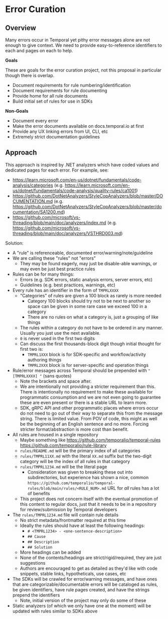 # Error Curation

## Overview

Many errors occur in Temporal yet pithy error messages alone are not enough to give context. We need to provide
easy-to-reference identifiers to each and pages on each to help.

**Goals**

These are goals for the error curation project, not this proposal in particular though there is overlap.

* Document requirements for rule numbering/identification
* Document requirements for rule documenting
* Provide home for all rule documents
* Build initial set of rules for use in SDKs

**Non-Goals**

* Document every error
* Make the error documents available on docs.temporal.io at first
* Provide any UX linking errors from UI, CLI, etc
* Extremely strict documentation guidelines

## Approach

This approach is inspired by .NET analyzers which have coded values and dedicated pages for each error. For example,
see:

* https://learn.microsoft.com/en-us/dotnet/fundamentals/code-analysis/categories (e.g.
  https://learn.microsoft.com/en-us/dotnet/fundamentals/code-analysis/quality-rules/ca1001)
* https://github.com/DotNetAnalyzers/StyleCopAnalyzers/blob/master/DOCUMENTATION.md (e.g.
  https://github.com/DotNetAnalyzers/StyleCopAnalyzers/blob/master/documentation/SA1200.md)
* https://github.com/microsoft/vs-threading/blob/main/doc/analyzers/index.md (e.g.
  https://github.com/microsoft/vs-threading/blob/main/doc/analyzers/VSTHRD003.md)

Solution:

* A "rule" is referenceable, documented error/warning/note/guideline
* We are calling these "rules" not "errors"
  * They may be found eagerly, may just be disable-able warnings, or may even be just best practice rules
* Rules can be for many things:
  * Errors (e.g. SDK errors, static analysis errors, server errors, etc)
  * Guidelines (e.g. best practices, warnings, etc)
* Every rule has an identifier in the form of `TMPRLXXXX`
  * "Categories" of rules are given a 100 block as rarely is more needed
    * Category 100 blocks should try not to be next to another so space can be given in some rare case we exceed 100 in
      a category
    * There are no rules on what a category is, just a grouping of like things
  * The rules within a category do not have to be ordered in any manner. Usually you just use the next available.
  * `0` is never used in the first two digits
  * Can discuss the first thousands-block digit though initial thought for first two is:
    * `TMPRL1XXX` block is for SDK-specific and workflow/activity authoring things
    * `TMPRL2XXX` block is for server-specific and operation things
* Rule/error messages across Temporal should be prepended with `"[TMPRLXXXX] "` (sans quotes)
  * Note the brackets and space after.
  * We are intentionally not providing a stricter requirement than this. There is intentionally no requirement to make
    these available for programmatic consumption and we are not even going to guarantee these are even present or there
    is a stable URL to learn more.
  * SDK, gRPC API and other programmatic places where errors occur do not need to go out of their way to separate this
    from the message string. There is limited value. From POV of code, this might as well be the beginning of an English
    sentence and no more. Forcing stricter format/abstraction is more cost than benefit.
* All rules are housed in a single repository
  * Maybe something like https://github.com/temporalio/temporal-rules https://github.com/temporalio/rule-library
  * `rules/README.md` will be the primary index of all categories
  * `rules/TMPRL11XX.md` with the literal `XX.md` suffix but the two-digit category will be the index of all rules in
    that category
  * `rules/TMPRL1234.md` will be the literal page
    * Consideration was given to breaking these out into subdirectories, but experience has shown a nice, common
      `https://github.com/temporalio/temporal-rules/blob/main/rules/<RULE_NUM>.md` URL for _all_ rules has a lot of
      benefits
  * This project does not concern itself with the eventual promotion of this content to regular docs, just that it needs
    to be in a repository for review/submission by Temporal developers
* The `rules/TMPRL1234.md` file will contain rule details
  * No strict metadata/frontmatter required at this time
  * Ideally the rules should have at least the following headings:
    * `# <TMPRL1234> - <one-sentence-description>`
    * `## Cause`
    * `## Description`
    * `## Solution`
  * More headings can be added
  * None of the contents/headings are strict/rigid/required, they are just suggestions
  * Authors are encouraged to get as detailed as they'd like with code snippets, stable links, hypotheticals, use cases,
    etc
* The SDKs will be crawled for error/warning messages, and have ones that are categorizable/documentable errors will be
  cataloged as rules, be given identifiers, have rule pages created, and have the strings prepend the identifiers
  * Note, initial version of the project may only do some of these
* Static analyzers (of which we only have one at the moment) will be updated with rules similar to SDKs above